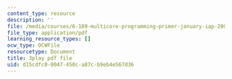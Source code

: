 ```yaml
---
content_type: resource
description: ''
file: /media/courses/6-189-multicore-programming-primer-january-iap-2007/d15cdfc00047450ca87cb9eb4e567d36_Wn3QDv-Dt3M.pdf
file_type: application/pdf
learning_resource_types: []
ocw_type: OCWFile
resourcetype: Document
title: 3play pdf file
uid: d15cdfc0-0047-450c-a87c-b9eb4e567d36
---
```

